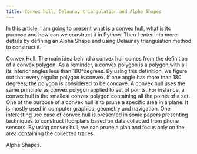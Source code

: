 ```yaml
---
title: Convex hull, Delaunay triangulation and Alpha Shapes
---
```


In this article, I am going to present what is a convex hull, what is its purpose and how can we construct it in Python. Then I enter into more details by defining an Alpha Shape and using Delaunay triangulation method to construct it.

Convex Hull.
The main idea behind a convex hull comes from the definition of a convex polygon. As a reminder, a convex polygon is a polygon with all its interior angles less than 180^degrees. By using this definition, we figure out that every regular polygon is convex. If one angle has more than 180 degrees, the polygon is considered to be concave.
A convex hull uses the same principle as convex polygon applied to set of points. For instance, a convex hull is the smallest convex polygon containing all the points of a set.
One of the purpose of a convex hull is to prune a specific area in a plane. It is mostly used in computer graphics, geometry and navigation. One interesting use case of convex hull is presented in some papers presenting techniques to construct floorplans based on data collected from phone sensors. By using convex hull, we can prune a plan and focus only on the area containing the collected traces.


Alpha Shapes.
